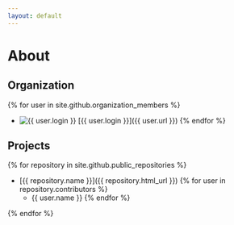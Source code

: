 ```yaml
---
layout: default
---
```

# About

## Organization
{% for user in site.github.organization_members %}
  * ![{{ user.login }}](user.avatar_url) [{{ user.login }}]({{ user.url }})
{% endfor %}

<script>
{% for user in site.github.organization_members %}
  console.log({{ user | jsonify}})
{% endfor %}
 
</script>

## Projects
{% for repository in site.github.public_repositories %}
  * [{{ repository.name }}]({{ repository.html_url }})
  {% for user in repository.contributors %}
    * {{ user.name }}
  {% endfor %}

{% endfor %}
